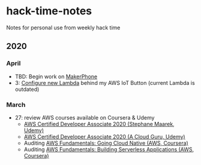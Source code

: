 # hack-time-notes

Notes for personal use from weekly hack time

## 2020

### April

- TBD: Begin work on [MakerPhone](https://www.circuitmess.com)
- 3: [Configure new Lambda](https://aws.amazon.com/blogs/infrastructure-and-automation/deploy-cloudformation-stacks-at-the-click-of-a-button/) behind my AWS IoT Button (current Lambda is outdated)

### March

- 27: review AWS courses available on Coursera & Udemy
  - [AWS Certified Developer Associate 2020 (Stephane Maarek, Udemy)](https://www.udemy.com/course/aws-certified-developer-associate-dva-c01/)
  - [AWS Certified Developer Associate 2020 (A Cloud Guru, Udemy)](https://www.udemy.com/course/aws-certified-developer-associate/)
  - Auditing [AWS Fundamentals: Going Cloud Native (AWS, Coursera)](https://www.coursera.org/learn/aws-fundamentals-going-cloud-native)
  - Auditing [AWS Fundamentals: Building Serverless Applications (AWS, Coursera)](https://www.coursera.org/learn/aws-fundamentals-building-serverless-applications)
